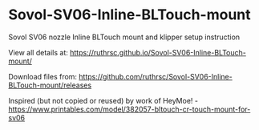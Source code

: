 # Sovol-SV06-Inline-BLTouch-mount
Sovol SV06 nozzle Inline BLTouch mount and klipper setup instruction

View all details at: https://ruthrsc.github.io/Sovol-SV06-Inline-BLTouch-mount/

Download files from: https://github.com/ruthrsc/Sovol-SV06-Inline-BLTouch-mount/releases

Inspired (but not copied or reused) by work of HeyMoe! - https://www.printables.com/model/382057-bltouch-cr-touch-mount-for-sv06

